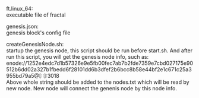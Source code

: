 ft.linux_64: \
  executable file of fractal

genesis.json: \
  genesis block's config file

createGenesisNode.sh:\
  startup the genesis node, this script should be run before start.sh. And after run this script, you will get the genesis node info, such as: enode://1252e4edc7d1b57326e9e5fb00fec7ab7b2fde7359e7cbd027175e90512b6dd02a327b1fbedd6f28101dd6b3dfef2b6bcc8b58e44bf2e1c671c25a3955bd79a5@[::]:3018\
Above whole string should be added to the nodes.txt which will be read by new node. New node will connect the genenis node by this node info.
